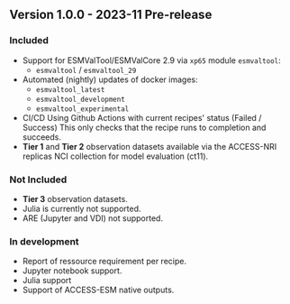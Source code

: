 
## Version 1.0.0 - 2023-11 Pre-release

### Included
- Support for ESMValTool/ESMValCore 2.9 via `xp65` module `esmvaltool`:
  - `esmvaltool` / `esmvaltool_29` 
- Automated (nightly) updates of docker images:
  - `esmvaltool_latest`
  - `esmvaltool_development`
  - `esmvaltool_experimental`
- CI/CD Using Github Actions with current recipes' status (Failed / Success)
This only checks that the recipe runs to completion and succeeds.
- **Tier 1** and **Tier 2** observation datasets available via the ACCESS-NRI replicas NCI collection
for model evaluation (ct11).

### Not Included

- **Tier 3** observation datasets.
- Julia is currently not supported.
- ARE (Jupyter and VDI) not supported.

### In development

- Report of ressource requirement per recipe.
- Jupyter notebook support.
- Julia support
- Support of ACCESS-ESM native outputs.